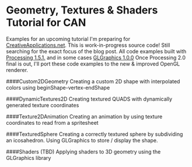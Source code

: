 Geometry, Textures & Shaders Tutorial for CAN
===================================

Examples for an upcoming tutorial I'm preparing for [CreativeApplications.net](http://www.creativeapplications.net/).
This is work-in-progress source code! Still searching for the exact focus of the blog post.
All code examples built with [Processing 1.5.1.](http://processing.org/download/) and in some cases [GLGraphics 1.0.0](http://glgraphics.sourceforge.net/)
Once Processing 2.0 final is out, I'll port these code examples to the new & improved OpenGL renderer.

####Custom2DGeometry
Creating a custom 2D shape with interpolated colors using beginShape-vertex-endShape

####DynamicTextures2D
Creating textured QUADS with dynamically generated texture coordinates

####Texture2DAnimation
 Creating an animation by using texture coordinates to read from a spritesheet

####TexturedSphere
 Creating a correctly textured sphere by subdividing an icosahedron. Using GLGraphics to store / display the shape.

####Shaders
(TBD) Applying shaders to 3D geometry using the GLGraphics library
